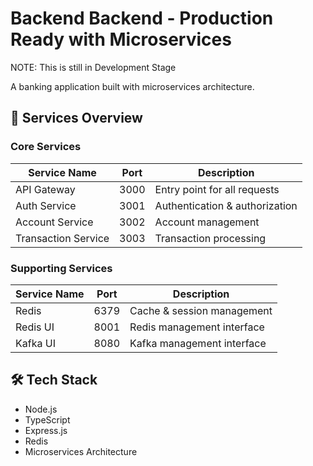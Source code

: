 # Backend Backend - Production Ready with Microservices

NOTE: This is still in Development Stage

A banking application built with microservices architecture.

## 🚀 Services Overview

### Core Services

| Service Name        | Port | Description                    |
| ------------------- | ---- | ------------------------------ |
| API Gateway         | 3000 | Entry point for all requests   |
| Auth Service        | 3001 | Authentication & authorization |
| Account Service     | 3002 | Account management             |
| Transaction Service | 3003 | Transaction processing         |

### Supporting Services

| Service Name | Port | Description                |
| ------------ | ---- | -------------------------- |
| Redis        | 6379 | Cache & session management |
| Redis UI     | 8001 | Redis management interface |
| Kafka UI     | 8080 | Kafka management interface |

## 🛠️ Tech Stack

- Node.js
- TypeScript
- Express.js
- Redis
- Microservices Architecture
